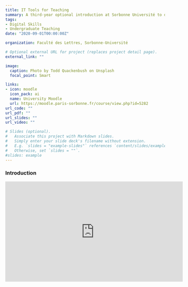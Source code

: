 ```yaml
---
title: IT Tools for Teaching
summary: A third-year optional introduction at Sorbonne Université to digital tools which can be used for teaching. Students select a topic for the semester which appears in the French secondary school curriculum for English. Taught from 2020-2021 onwards
tags:
- Digital Skills
- Undergraduate Teaching
date: "2020-09-01T00:00:00Z"

organization: Faculté des Lettres, Sorbonne-Université

# Optional external URL for project (replaces project detail page).
external_link: ""

image:
  caption: Photo by Todd Quackenbush on Unsplash
  focal_point: Smart

links:
- icon: moodle
  icon_pack: ai
  name: University Moodle
  url: https://moodle.paris-sorbonne.fr/course/view.php?id=5282
url_code: ""
url_pdf: ""
url_slides: ""
url_video: ""

# Slides (optional).
#   Associate this project with Markdown slides.
#   Simply enter your slide deck's filename without extension.
#   E.g. `slides = "example-slides"` references `content/slides/example-slides.md`.
#   Otherwise, set `slides = ""`.
#slides: example
---
```

### Introduction

<iframe width="560" height="315" src="https://www.youtube.com/embed/wALKCmRg5lY" title="YouTube video player" frameborder="0" allow="accelerometer; autoplay; clipboard-write; encrypted-media; gyroscope; picture-in-picture" allowfullscreen></iframe>